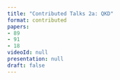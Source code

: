 ```yaml
---
title: "Contributed Talks 2a: QKD"
format: contributed
papers:
- 89
- 91
- 18
videoId: null
presentation: null
draft: false
---
```

